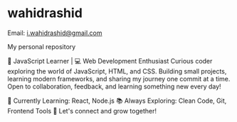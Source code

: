 # wahidrashid
 
Email:  i.wahidrashid@gmail.com

My personal repository 

🚀 JavaScript Learner | 💻 Web Development Enthusiast
Curious coder exploring the world of JavaScript, HTML, and CSS.
Building small projects, learning modern frameworks, and sharing my journey one commit at a time.
Open to collaboration, feedback, and learning something new every day!

🔧 Currently Learning: React, Node.js
📚 Always Exploring: Clean Code, Git, Frontend Tools
🌱 Let's connect and grow together!
